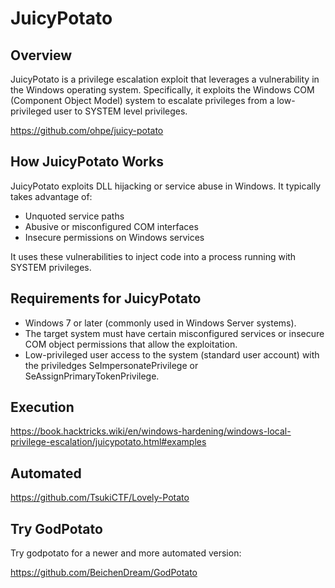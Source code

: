 # JuicyPotato

## Overview

JuicyPotato is a privilege escalation exploit that leverages a vulnerability in the Windows operating system. Specifically, it exploits the Windows COM (Component Object Model) system to escalate privileges from a low-privileged user to SYSTEM level privileges.

https://github.com/ohpe/juicy-potato

## How JuicyPotato Works

JuicyPotato exploits DLL hijacking or service abuse in Windows. It typically takes advantage of:

- Unquoted service paths
- Abusive or misconfigured COM interfaces
- Insecure permissions on Windows services

It uses these vulnerabilities to inject code into a process running with SYSTEM privileges.

## Requirements for JuicyPotato

- Windows 7 or later (commonly used in Windows Server systems).
- The target system must have certain misconfigured services or insecure COM object permissions that allow the exploitation.
- Low-privileged user access to the system (standard user account) with the priviledges SeImpersonatePrivilege or SeAssignPrimaryTokenPrivilege.

## Execution

https://book.hacktricks.wiki/en/windows-hardening/windows-local-privilege-escalation/juicypotato.html#examples

## Automated

https://github.com/TsukiCTF/Lovely-Potato

## Try GodPotato

Try godpotato for a newer and more automated version:

https://github.com/BeichenDream/GodPotato